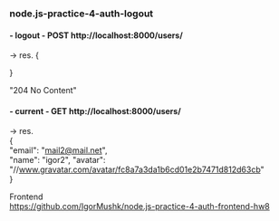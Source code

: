 ### node.js-practice-4-auth-logout

#### - logout -  POST http://localhost:8000/users/
-> res.
{  

}  

"204 No Content"   

#### - current - GET http://localhost:8000/users/
-> res.  
{  
    "email": "mail2@mail.net",   
    "name": "igor2",
    "avatar": "//www.gravatar.com/avatar/fc8a7a3da1b6cd01e2b7471d812d63cb"   
}

Frontend  
https://github.com/IgorMushk/node.js-practice-4-auth-frontend-hw8